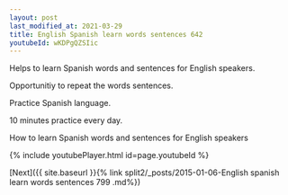 ```yaml
---
layout: post
last_modified_at: 2021-03-29
title: English Spanish learn words sentences 642 
youtubeId: wKDPgQZSIic
---
```

 
 
Helps to learn Spanish words and sentences for English speakers.

Opportunitiy to repeat the words sentences. 

Practice Spanish language. 
 
10 minutes practice every day. 
 
How to learn Spanish words and sentences for English speakers 
 
{% include youtubePlayer.html id=page.youtubeId %}
 
 
[Next]({{ site.baseurl }}{% link  split2/_posts/2015-01-06-English spanish learn words sentences 799 .md%})
 
